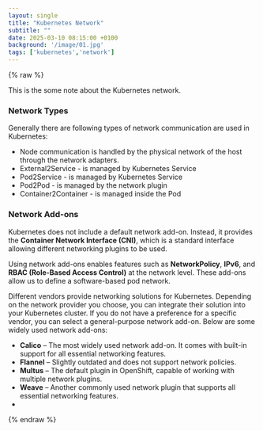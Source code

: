 ```yaml
---
layout: single
title: "Kubernetes Network"
subtitle: ""
date: 2025-03-10 08:15:00 +0100
background: '/image/01.jpg'
tags: ['kubernetes','network']
---
```


{% raw %}

This is the some note about the Kubernetes network.

### Network Types
Generally there are following types of network communication are used in Kubernetes:
- Node communication is handled by the physical network of the host through the network adapters.
- External2Service - is managed by Kubernetes Service
- Pod2Service - is managed by Kubernetes Service
- Pod2Pod - is managed by the network plugin
- Container2Container - is managed inside the Pod



### Network Add-ons  
Kubernetes does not include a default network add-on. Instead, it provides the **Container Network Interface (CNI)**, which is a standard interface allowing different networking plugins to be used.  

Using network add-ons enables features such as **NetworkPolicy**, **IPv6**, and **RBAC (Role-Based Access Control)** at the network level. These add-ons allow us to define a software-based pod network.  

Different vendors provide networking solutions for Kubernetes. Depending on the network provider you choose, you can integrate their solution into your Kubernetes cluster. If you do not have a preference for a specific vendor, you can select a general-purpose network add-on. Below are some widely used network add-ons:  

- **Calico** – The most widely used network add-on. It comes with built-in support for all essential networking features.  
- **Flannel** – Slightly outdated and does not support network policies.  
- **Multus** – The default plugin in OpenShift, capable of working with multiple network plugins.  
- **Weave** – Another commonly used network plugin that supports all essential networking features.  
-



{% endraw %}

